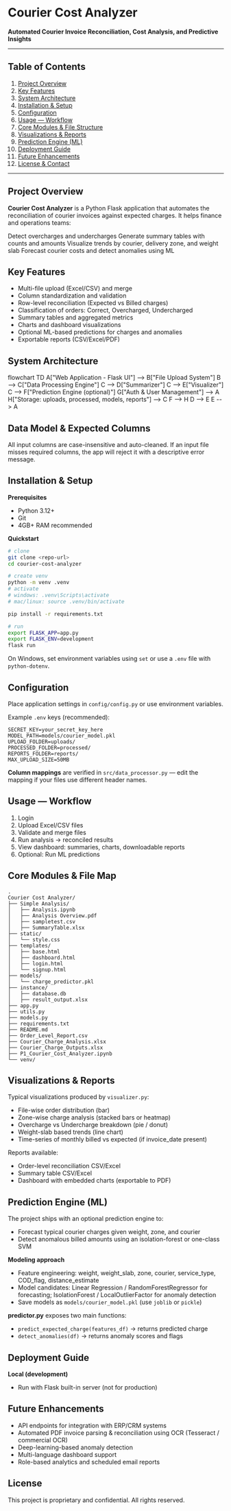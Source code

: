 # Courier Cost Analyzer

**Automated Courier Invoice Reconciliation, Cost Analysis, and Predictive Insights**

---

## Table of Contents
1. [Project Overview](#project-overview)
2. [Key Features](#key-features)
3. [System Architecture](#system-architecture)
4. [Installation & Setup](#installation--setup)
5. [Configuration](#configuration)
6. [Usage — Workflow](#usage---workflow)
7. [Core Modules & File Structure](#core-modules--file-structure)
8. [Visualizations & Reports](#visualizations--reports)
9. [Prediction Engine (ML)](#prediction-engine-ml)
10. [Deployment Guide](#deployment-guide)
11. [Future Enhancements](#future-enhancements)
12. [License & Contact](#license--contact)

---

## Project Overview
**Courier Cost Analyzer** is a Python Flask application that automates the reconciliation of courier invoices against expected charges. It helps finance and operations teams:

Detect overcharges and undercharges
Generate summary tables with counts and amounts
Visualize trends by courier, delivery zone, and weight slab
Forecast courier costs and detect anomalies using ML


## Key Features
- Multi-file upload (Excel/CSV) and merge
- Column standardization and validation
- Row-level reconciliation (Expected vs Billed charges)
- Classification of orders: Correct, Overcharged, Undercharged
- Summary tables and aggregated metrics
- Charts and dashboard visualizations
- Optional ML-based predictions for charges and anomalies
- Exportable reports (CSV/Excel/PDF)


## System Architecture
flowchart TD
    A["Web Application - Flask UI"] --> B["File Upload System"]
    B --> C["Data Processing Engine"]
    C --> D["Summarizer"]
    C --> E["Visualizer"]
    C --> F["Prediction Engine (optional)"]
    G["Auth & User Management"] --> A
    H["Storage: uploads, processed, models, reports"] --> C
    F --> H
    D --> E
    E --> A
    
## Data Model & Expected Columns
All input columns are case-insensitive and auto-cleaned. If an input file misses required columns, the app will reject it with a descriptive error message.

## Installation & Setup
**Prerequisites**
- Python 3.12+
- Git
- 4GB+ RAM recommended

**Quickstart**
```bash
# clone
git clone <repo-url>
cd courier-cost-analyzer

# create venv
python -m venv .venv
# activate
# windows: .venv\Scripts\activate
# mac/linux: source .venv/bin/activate

pip install -r requirements.txt

# run
export FLASK_APP=app.py
export FLASK_ENV=development
flask run
```

On Windows, set environment variables using `set` or use a `.env` file with `python-dotenv`.


## Configuration
Place application settings in `config/config.py` or use environment variables.

Example `.env` keys (recommended):
```
SECRET_KEY=your_secret_key_here
MODEL_PATH=models/courier_model.pkl
UPLOAD_FOLDER=uploads/
PROCESSED_FOLDER=processed/
REPORTS_FOLDER=reports/
MAX_UPLOAD_SIZE=50MB
```

**Column mappings** are verified in `src/data_processor.py` — edit the mapping if your files use different header names.


## Usage — Workflow
1. Login
2. Upload Excel/CSV files
3. Validate and merge files
4. Run analysis → reconciled results
5. View dashboard: summaries, charts, downloadable reports
6. Optional: Run ML predictions


## Core Modules & File Map
```
.
Courier Cost Analyzer/
├── Simple Analysis/
│   ├── Analysis.ipynb
│   ├── Analysis Overview.pdf
│   ├── sampletest.csv
│   ├── SummaryTable.xlsx
├── static/
│   └── style.css
├── templates/
│   ├── base.html
│   ├── dashboard.html
│   ├── login.html
│   └── signup.html
├── models/
│   └── charge_predictor.pkl
├── instance/
│   ├── database.db
│   ├── result_output.xlsx
├── app.py
├── utils.py
├── models.py
├── requirements.txt
├── README.md
├── Order_Level_Report.csv
├── Courier_Charge_Analysis.xlsx
├── Courier_Charge_Outputs.xlsx
├── P1_Courier_Cost_Analyzer.ipynb
└── venv/
```

## Visualizations & Reports
Typical visualizations produced by `visualizer.py`:
- File-wise order distribution (bar)
- Zone-wise charge analysis (stacked bars or heatmap)
- Overcharge vs Undercharge breakdown (pie / donut)
- Weight-slab based trends (line chart)
- Time-series of monthly billed vs expected (if invoice_date present)

Reports available:
- Order-level reconciliation CSV/Excel
- Summary table CSV/Excel
- Dashboard with embedded charts (exportable to PDF)


## Prediction Engine (ML)
The project ships with an optional prediction engine to:
- Forecast typical courier charges given weight, zone, and courier
- Detect anomalous billed amounts using an isolation-forest or one-class SVM

**Modeling approach**
- Feature engineering: weight, weight_slab, zone, courier, service_type, COD_flag, distance_estimate
- Model candidates: Linear Regression / RandomForestRegressor for forecasting; IsolationForest / LocalOutlierFactor for anomaly detection
- Save models as `models/courier_model.pkl` (use `joblib` or `pickle`)

**predictor.py** exposes two main functions:
- `predict_expected_charge(features_df)` → returns predicted charge
- `detect_anomalies(df)` → returns anomaly scores and flags


## Deployment Guide
**Local (development)**
- Run with Flask built-in server (not for production)


## Future Enhancements
- API endpoints for integration with ERP/CRM systems
- Automated PDF invoice parsing & reconciliation using OCR (Tesseract / commercial OCR)
- Deep-learning-based anomaly detection
- Multi-language dashboard support
- Role-based analytics and scheduled email reports
  
## License
This project is proprietary and confidential. All rights reserved.





